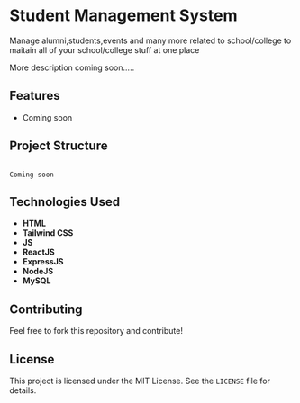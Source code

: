 # Student Management System

Manage alumni,students,events and many more related to school/college to maitain all of your school/college stuff at one place

More description coming soon.....

## Features

- Coming soon

## Project Structure

```

Coming soon

```

## Technologies Used

- **HTML**
- **Tailwind CSS**
- **JS**
- **ReactJS**
- **ExpressJS**
- **NodeJS**
- **MySQL**


## Contributing

Feel free to fork this repository and contribute!

## License

This project is licensed under the MIT License. See the `LICENSE` file for details.